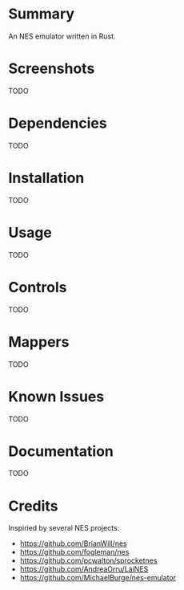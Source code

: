 # Summary

An NES emulator written in Rust.

# Screenshots

TODO

# Dependencies

TODO

# Installation

TODO

# Usage

TODO

# Controls

TODO

# Mappers

TODO

# Known Issues

TODO

# Documentation

TODO

# Credits

Inspiried by several NES projects:
- https://github.com/BrianWill/nes
- https://github.com/fogleman/nes
- https://github.com/pcwalton/sprocketnes
- https://github.com/AndreaOrru/LaiNES
- https://github.com/MichaelBurge/nes-emulator
